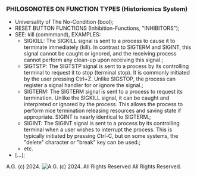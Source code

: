 ### PHILOSONOTES ON FUNCTION TYPES (Historiomics System)
* Universality of The No-Condition (bool);
* RESET BUTTON FUNCTIONS (Inhibition-Functions, "INHIBITORS");
* SEE: kill (commmand), EXAMPLES:
  * SIGKILL: The SIGKILL signal is sent to a process to cause it to terminate immediately (kill). In contrast to SIGTERM and SIGINT, this signal cannot be caught or ignored, and the receiving process cannot perform any clean-up upon receiving this signal.;
  * SIGTSTP: The SIGTSTP signal is sent to a process by its controlling terminal to request it to stop (terminal stop). It is commonly initiated by the user pressing Ctrl+Z. Unlike SIGSTOP, the process can register a signal handler for or ignore the signal.;
  * SIGTERM: The SIGTERM signal is sent to a process to request its termination. Unlike the SIGKILL signal, it can be caught and interpreted or ignored by the process. This allows the process to perform nice termination releasing resources and saving state if appropriate. SIGINT is nearly identical to SIGTERM.;
  * SIGINT: The SIGINT signal is sent to a process by its controlling terminal when a user wishes to interrupt the process. This is typically initiated by pressing Ctrl-C, but on some systems, the "delete" character or "break" key can be used.;
  * etc.
* [...];

A.G. (c) 2024. ![A.G. (c) 2024. All Rights Reserved](https://historiotheque.files.wordpress.com/2016/11/ag_signature_official_2015_50px_cropped.jpg) All Rights Reserved.
